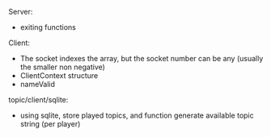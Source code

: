 Server:
- exiting functions

Client:
- The socket indexes the array, but the socket number can be any (usually the smaller non negative)
- ClientContext structure
- nameValid

topic/client/sqlite:
- using sqlite, store played topics, and function generate available topic string (per player)